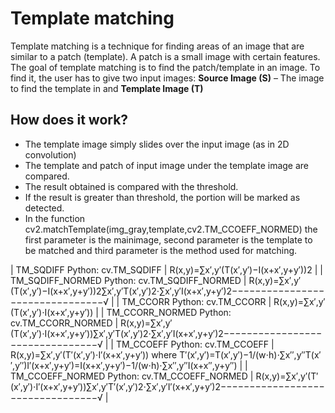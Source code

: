 # Template matching
Template matching is a technique for finding areas of an image that are similar to a patch (template).
A patch is a small image with certain features. The goal of template matching is to find the patch/template in an image.
To find it, the user has to give two input images: **Source Image (S)** – The image to find the template in and **Template Image (T)**

## How does it work?
* The template image simply slides over the input image (as in 2D convolution)
* The template and patch of input image under the template image are compared.
* The result obtained is compared with the threshold.
* If the result is greater than threshold, the portion will be marked as detected.
* In the function cv2.matchTemplate(img_gray,template,cv2.TM_CCOEFF_NORMED) the first parameter is the mainimage, second parameter is the template to be matched and third parameter is the method used for matching.

|	TM_SQDIFF Python: cv.TM_SQDIFF	|	R(x,y)=∑x′,y′(T(x′,y′)−I(x+x′,y+y′))2 	|
|	TM_SQDIFF_NORMED Python: cv.TM_SQDIFF_NORMED	|	R(x,y)=∑x′,y′(T(x′,y′)−I(x+x′,y+y′))2∑x′,y′T(x′,y′)2⋅∑x′,y′I(x+x′,y+y′)2−−−−−−−−−−−−−−−−−−−−−−−−−−−−−−−−√ 	|
|	TM_CCORR Python: cv.TM_CCORR	|	R(x,y)=∑x′,y′(T(x′,y′)⋅I(x+x′,y+y′)) 	|
|	TM_CCORR_NORMED Python: cv.TM_CCORR_NORMED	|	R(x,y)=∑x′,y′(T(x′,y′)⋅I(x+x′,y+y′))∑x′,y′T(x′,y′)2⋅∑x′,y′I(x+x′,y+y′)2−−−−−−−−−−−−−−−−−−−−−−−−−−−−−−−−√ 	|
|	TM_CCOEFF Python: cv.TM_CCOEFF	|	R(x,y)=∑x′,y′(T′(x′,y′)⋅I′(x+x′,y+y′))  where  T′(x′,y′)=T(x′,y′)−1/(w⋅h)⋅∑x′′,y′′T(x′′,y′′)I′(x+x′,y+y′)=I(x+x′,y+y′)−1/(w⋅h)⋅∑x′′,y′′I(x+x′′,y+y′′) 	|
|	TM_CCOEFF_NORMED Python: cv.TM_CCOEFF_NORMED	|	R(x,y)=∑x′,y′(T′(x′,y′)⋅I′(x+x′,y+y′))∑x′,y′T′(x′,y′)2⋅∑x′,y′I′(x+x′,y+y′)2−−−−−−−−−−−−−−−−−−−−−−−−−−−−−−−−−√	|
